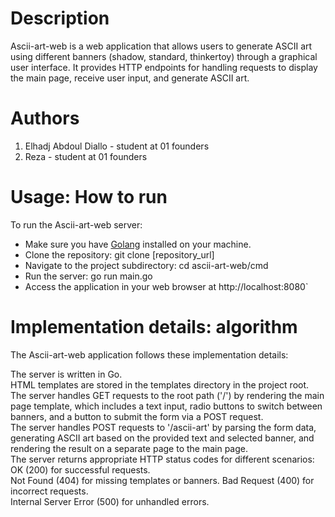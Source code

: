 
# Description

Ascii-art-web is a web application that allows users to generate ASCII art using different banners (shadow, standard, thinkertoy) through a graphical user interface. It provides HTTP endpoints for handling requests to display the main page, receive user input, and generate ASCII art.

# Authors

1. Elhadj Abdoul Diallo - student at 01 founders
2. Reza - student at 01 founders

# Usage: How to run

To run the Ascii-art-web server:

* Make sure you have [Golang](https://go.dev/doc/install) installed on your machine.
* Clone the repository: git clone [repository_url]
* Navigate to the project subdirectory: cd ascii-art-web/cmd
* Run the server: go run main.go
* Access the application in your web browser at http://localhost:8080`

# Implementation details: algorithm

The Ascii-art-web application follows these implementation details:

The server is written in Go.  
HTML templates are stored in the templates directory in the project root.  
The server handles GET requests to the root path ('/') by rendering the main page template, which includes a text input, radio buttons to switch between banners, and a button to submit the form via a POST request.  
The server handles POST requests to '/ascii-art' by parsing the form data, generating ASCII art based on the provided text and selected banner, and rendering the result on a separate page to the main page.  
The server returns appropriate HTTP status codes for different scenarios:  
OK (200) for successful requests.  
Not Found (404) for missing templates or banners.
Bad Request (400) for incorrect requests.  
Internal Server Error (500) for unhandled errors.  